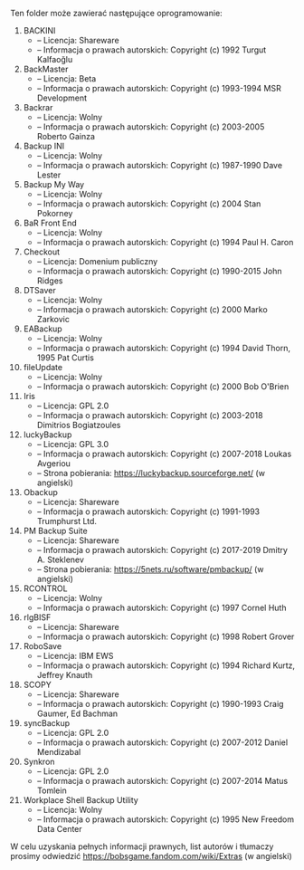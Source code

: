 Ten folder może zawierać następujące oprogramowanie:

1. BACKINI
   - – Licencja: Shareware
   - – Informacja o prawach autorskich: Copyright (c) 1992 Turgut Kalfaoğlu
2. BackMaster
   - – Licencja: Beta
   - – Informacja o prawach autorskich: Copyright (c) 1993-1994 MSR Development
3. Backrar
   - – Licencja: Wolny
   - – Informacja o prawach autorskich: Copyright (c) 2003-2005 Roberto Gainza
4. Backup INI
   - – Licencja: Wolny
   - – Informacja o prawach autorskich: Copyright (c) 1987-1990 Dave Lester
5. Backup My Way
   - – Licencja: Wolny
   - – Informacja o prawach autorskich: Copyright (c) 2004 Stan Pokorney
6. BaR Front End
   - – Licencja: Wolny
   - – Informacja o prawach autorskich: Copyright (c) 1994 Paul H. Caron
7. Checkout
   - – Licencja: Domenium publiczny
   - – Informacja o prawach autorskich: Copyright (c) 1990-2015 John Ridges
8. DTSaver
   - – Licencja: Wolny
   - – Informacja o prawach autorskich: Copyright (c) 2000 Marko Zarkovic
9. EABackup
   - – Licencja: Wolny
   - – Informacja o prawach autorskich: Copyright (c) 1994 David Thorn, 1995 Pat Curtis
10. fileUpdate
    - – Licencja: Wolny
    - – Informacja o prawach autorskich: Copyright (c) 2000 Bob O'Brien
11. Iris
    - – Licencja: GPL 2.0
    - – Informacja o prawach autorskich: Copyright (c) 2003-2018 Dimitrios Bogiatzoules
12. luckyBackup
    - – Licencja: GPL 3.0
    - – Informacja o prawach autorskich: Copyright (c) 2007-2018 Loukas Avgeriou
    - – Strona pobierania: https://luckybackup.sourceforge.net/ (w angielski)
13. Obackup
    - – Licencja: Shareware
    - – Informacja o prawach autorskich: Copyright (c) 1991-1993 Trumphurst Ltd.
14. PM Backup Suite
    - – Licencja: Shareware
    - – Informacja o prawach autorskich: Copyright (c) 2017-2019 Dmitry A. Steklenev
    - – Strona pobierania: https://5nets.ru/software/pmbackup/ (w angielski)
15. RCONTROL
    - – Licencja: Wolny
    - – Informacja o prawach autorskich: Copyright (c) 1997 Cornel Huth
16. rlgBISF
    - – Licencja: Shareware
    - – Informacja o prawach autorskich: Copyright (c) 1998 Robert Grover
17. RoboSave
    - – Licencja: IBM EWS
    - – Informacja o prawach autorskich: Copyright (c) 1994 Richard Kurtz, Jeffrey Knauth
18. SCOPY
    - – Licencja: Shareware
    - – Informacja o prawach autorskich: Copyright (c) 1990-1993 Craig Gaumer, Ed Bachman
19. syncBackup
    - – Licencja: GPL 2.0
    - – Informacja o prawach autorskich: Copyright (c) 2007-2012 Daniel Mendizabal
20. Synkron
    - – Licencja: GPL 2.0
    - – Informacja o prawach autorskich: Copyright (c) 2007-2014 Matus Tomlein
21. Workplace Shell Backup Utility
    - – Licencja: Wolny
    - – Informacja o prawach autorskich: Copyright (c) 1995 New Freedom Data Center

W celu uzyskania pełnych informacji prawnych, list autorów i tłumaczy prosimy odwiedzić https://bobsgame.fandom.com/wiki/Extras (w angielski)
